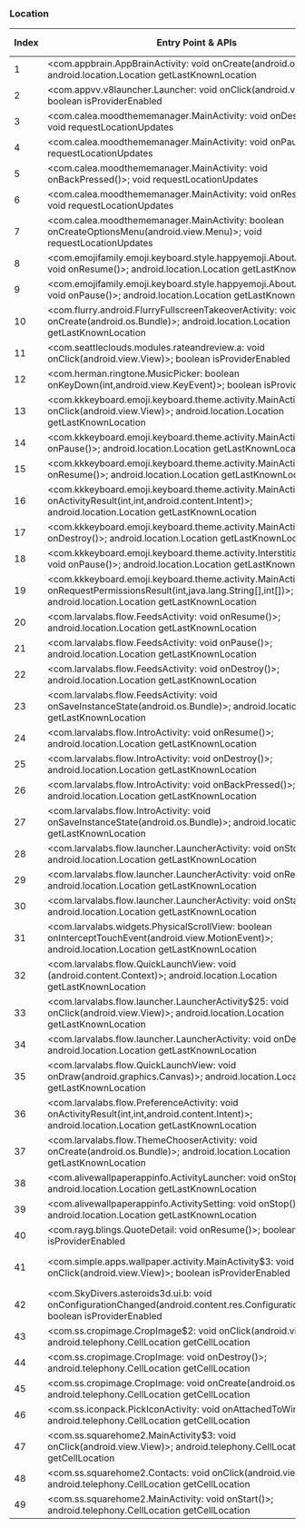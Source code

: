 ### Location
| Index | Entry Point & APIs | Screen shot | Resource id | Label |
| ------------- | ------------- | ------------- |-------------|-------------|
| 1 | <com.appbrain.AppBrainActivity: void onCreate(android.os.Bundle)>; android.location.Location getLastKnownLocation | ![](D:\COSMOS\output\py\Play_win8\Personalization\com.androidwasabi.livewallpaper.ios7galaxy\com.appbrain.AppBrainActivity.png) |  | |
| 2 | <com.appvv.v8launcher.Launcher: void onClick(android.view.View)>; boolean isProviderEnabled | ![](D:\COSMOS\output\py\Play_win8\Personalization\com.topolino.osiphonelauncher\com.appvv.v8launcher.Launcher.png) |  | |
| 3 | <com.calea.moodthememanager.MainActivity: void onDestroy()>; void requestLocationUpdates | ![](D:\COSMOS\output\py\Play_win8\Personalization\com.calea.moodthememanager\com.calea.moodthememanager.MainActivity.png) |  | |
| 4 | <com.calea.moodthememanager.MainActivity: void onPause()>; void requestLocationUpdates | ![](D:\COSMOS\output\py\Play_win8\Personalization\com.calea.moodthememanager\com.calea.moodthememanager.MainActivity.png) |  | |
| 5 | <com.calea.moodthememanager.MainActivity: void onBackPressed()>; void requestLocationUpdates | ![](D:\COSMOS\output\py\Play_win8\Personalization\com.calea.moodthememanager\com.calea.moodthememanager.MainActivity.png) |  | |
| 6 | <com.calea.moodthememanager.MainActivity: void onResume()>; void requestLocationUpdates | ![](D:\COSMOS\output\py\Play_win8\Personalization\com.calea.moodthememanager\com.calea.moodthememanager.MainActivity.png) |  | |
| 7 | <com.calea.moodthememanager.MainActivity: boolean onCreateOptionsMenu(android.view.Menu)>; void requestLocationUpdates | ![](D:\COSMOS\output\py\Play_win8\Personalization\com.calea.moodthememanager\com.calea.moodthememanager.MainActivity.png) |  | |
| 8 | <com.emojifamily.emoji.keyboard.style.happyemoji.AboutActivity: void onResume()>; android.location.Location getLastKnownLocation | ![](D:\COSMOS\output\py\Play_win8\Personalization\com.emojifamily.emoji.keyboard.style.coloremoji\com.emojifamily.emoji.keyboard.style.happyemoji.AboutActivity.png) |  | |
| 9 | <com.emojifamily.emoji.keyboard.style.happyemoji.AboutActivity: void onPause()>; android.location.Location getLastKnownLocation | ![](D:\COSMOS\output\py\Play_win8\Personalization\com.emojifamily.emoji.keyboard.style.coloremoji\com.emojifamily.emoji.keyboard.style.happyemoji.AboutActivity.png) |  | |
| 10 | <com.flurry.android.FlurryFullscreenTakeoverActivity: void onCreate(android.os.Bundle)>; android.location.Location getLastKnownLocation | ![](D:\COSMOS\output\py\Play_win8\Personalization\com.kkkeyboard.emoji.keyboard.theme.NewHalloweenDay\com.flurry.android.FlurryFullscreenTakeoverActivity.png) |  | |
| 11 | <com.seattleclouds.modules.rateandreview.a: void onClick(android.view.View)>; boolean isProviderEnabled | ![](D:\COSMOS\output\py\Play_win8\Personalization\com.fnafwallpapers.treasureshine\com.seattleclouds.modules.rateandreview.NewRateAndCommentActivity.png) |  | |
| 12 | <com.herman.ringtone.MusicPicker: boolean onKeyDown(int,android.view.KeyEvent)>; boolean isProviderEnabled | ![](D:\COSMOS\output\py\Play_win8\Personalization\com.herman.ringtone\com.herman.ringtone.MusicPicker.png) |  | |
| 13 | <com.kkkeyboard.emoji.keyboard.theme.activity.MainActivity$2: void onClick(android.view.View)>; android.location.Location getLastKnownLocation | ![](D:\COSMOS\output\py\Play_win8\Personalization\com.kkkeyboard.emoji.keyboard.theme.PinkGlitter\com.kkkeyboard.emoji.keyboard.theme.activity.MainActivity.png) | {'2131493028': <sensitive_component.SensitiveComponent.SensitiveView object at 0x0000012524096DA0>} | |
| 14 | <com.kkkeyboard.emoji.keyboard.theme.activity.MainActivity: void onPause()>; android.location.Location getLastKnownLocation | ![](D:\COSMOS\output\py\Play_win8\Personalization\com.kkkeyboard.emoji.keyboard.theme.PinkGlitter\com.kkkeyboard.emoji.keyboard.theme.activity.MainActivity.png) |  | |
| 15 | <com.kkkeyboard.emoji.keyboard.theme.activity.MainActivity: void onResume()>; android.location.Location getLastKnownLocation | ![](D:\COSMOS\output\py\Play_win8\Personalization\com.kkkeyboard.emoji.keyboard.theme.PinkGlitter\com.kkkeyboard.emoji.keyboard.theme.activity.MainActivity.png) |  | |
| 16 | <com.kkkeyboard.emoji.keyboard.theme.activity.MainActivity: void onActivityResult(int,int,android.content.Intent)>; android.location.Location getLastKnownLocation | ![](D:\COSMOS\output\py\Play_win8\Personalization\com.kkkeyboard.emoji.keyboard.theme.PinkGlitter\com.kkkeyboard.emoji.keyboard.theme.activity.MainActivity.png) |  | |
| 17 | <com.kkkeyboard.emoji.keyboard.theme.activity.MainActivity: void onDestroy()>; android.location.Location getLastKnownLocation | ![](D:\COSMOS\output\py\Play_win8\Personalization\com.kkkeyboard.emoji.keyboard.theme.PinkGlitter\com.kkkeyboard.emoji.keyboard.theme.activity.MainActivity.png) |  | |
| 18 | <com.kkkeyboard.emoji.keyboard.theme.activity.InterstitialAdActivity: void onPause()>; android.location.Location getLastKnownLocation | ![](D:\COSMOS\output\py\Play_win8\Personalization\com.kkkeyboard.emoji.keyboard.theme.iColorRain\com.kkkeyboard.emoji.keyboard.theme.activity.InterstitialAdActivity.png) |  | |
| 19 | <com.kkkeyboard.emoji.keyboard.theme.activity.MainActivity: void onRequestPermissionsResult(int,java.lang.String[],int[])>; android.location.Location getLastKnownLocation | ![](D:\COSMOS\output\py\Play_win8\Personalization\com.kkkeyboard.emoji.keyboard.theme.iColorRain\com.kkkeyboard.emoji.keyboard.theme.activity.MainActivity.png) |  | |
| 20 | <com.larvalabs.flow.FeedsActivity: void onResume()>; android.location.Location getLastKnownLocation | ![](D:\COSMOS\output\py\Play_win8\Personalization\com.larvalabs.flow\com.larvalabs.flow.FeedsActivity.png) |  | |
| 21 | <com.larvalabs.flow.FeedsActivity: void onPause()>; android.location.Location getLastKnownLocation | ![](D:\COSMOS\output\py\Play_win8\Personalization\com.larvalabs.flow\com.larvalabs.flow.FeedsActivity.png) |  | |
| 22 | <com.larvalabs.flow.FeedsActivity: void onDestroy()>; android.location.Location getLastKnownLocation | ![](D:\COSMOS\output\py\Play_win8\Personalization\com.larvalabs.flow\com.larvalabs.flow.FeedsActivity.png) |  | |
| 23 | <com.larvalabs.flow.FeedsActivity: void onSaveInstanceState(android.os.Bundle)>; android.location.Location getLastKnownLocation | ![](D:\COSMOS\output\py\Play_win8\Personalization\com.larvalabs.flow\com.larvalabs.flow.FeedsActivity.png) |  | |
| 24 | <com.larvalabs.flow.IntroActivity: void onResume()>; android.location.Location getLastKnownLocation | ![](D:\COSMOS\output\py\Play_win8\Personalization\com.larvalabs.flow\com.larvalabs.flow.IntroActivity.png) |  | |
| 25 | <com.larvalabs.flow.IntroActivity: void onDestroy()>; android.location.Location getLastKnownLocation | ![](D:\COSMOS\output\py\Play_win8\Personalization\com.larvalabs.flow\com.larvalabs.flow.IntroActivity.png) |  | |
| 26 | <com.larvalabs.flow.IntroActivity: void onBackPressed()>; android.location.Location getLastKnownLocation | ![](D:\COSMOS\output\py\Play_win8\Personalization\com.larvalabs.flow\com.larvalabs.flow.IntroActivity.png) |  | |
| 27 | <com.larvalabs.flow.IntroActivity: void onSaveInstanceState(android.os.Bundle)>; android.location.Location getLastKnownLocation | ![](D:\COSMOS\output\py\Play_win8\Personalization\com.larvalabs.flow\com.larvalabs.flow.IntroActivity.png) |  | |
| 28 | <com.larvalabs.flow.launcher.LauncherActivity: void onStop()>; android.location.Location getLastKnownLocation | ![](D:\COSMOS\output\py\Play_win8\Personalization\com.larvalabs.flow\com.larvalabs.flow.launcher.LauncherActivity.png) |  | |
| 29 | <com.larvalabs.flow.launcher.LauncherActivity: void onResume()>; android.location.Location getLastKnownLocation | ![](D:\COSMOS\output\py\Play_win8\Personalization\com.larvalabs.flow\com.larvalabs.flow.launcher.LauncherActivity.png) |  | |
| 30 | <com.larvalabs.flow.launcher.LauncherActivity: void onStart()>; android.location.Location getLastKnownLocation | ![](D:\COSMOS\output\py\Play_win8\Personalization\com.larvalabs.flow\com.larvalabs.flow.launcher.LauncherActivity.png) |  | |
| 31 | <com.larvalabs.widgets.PhysicalScrollView: boolean onInterceptTouchEvent(android.view.MotionEvent)>; android.location.Location getLastKnownLocation | ![](D:\COSMOS\output\py\Play_win8\Personalization\com.larvalabs.flow\com.larvalabs.flow.launcher.LauncherActivity.png) | {'2131558549': <sensitive_component.SensitiveComponent.SensitiveView object at 0x00000125240F0748>} | |
| 32 | <com.larvalabs.flow.QuickLaunchView: void <init>(android.content.Context)>; android.location.Location getLastKnownLocation | ![](D:\COSMOS\output\py\Play_win8\Personalization\com.larvalabs.flow\com.larvalabs.flow.launcher.LauncherActivity.png) | {'2131558528': <sensitive_component.SensitiveComponent.SensitiveView object at 0x00000125240F05C0>} | |
| 33 | <com.larvalabs.flow.launcher.LauncherActivity$25: void onClick(android.view.View)>; android.location.Location getLastKnownLocation | ![](D:\COSMOS\output\py\Play_win8\Personalization\com.larvalabs.flow\com.larvalabs.flow.launcher.LauncherActivity.png) |  | |
| 34 | <com.larvalabs.flow.launcher.LauncherActivity: void onDestroy()>; android.location.Location getLastKnownLocation | ![](D:\COSMOS\output\py\Play_win8\Personalization\com.larvalabs.flow\com.larvalabs.flow.launcher.LauncherActivity.png) |  | |
| 35 | <com.larvalabs.flow.QuickLaunchView: void onDraw(android.graphics.Canvas)>; android.location.Location getLastKnownLocation | ![](D:\COSMOS\output\py\Play_win8\Personalization\com.larvalabs.flow\com.larvalabs.flow.launcher.LauncherActivity.png) | {'2131558528': <sensitive_component.SensitiveComponent.SensitiveView object at 0x00000125240F04E0>} | |
| 36 | <com.larvalabs.flow.PreferenceActivity: void onActivityResult(int,int,android.content.Intent)>; android.location.Location getLastKnownLocation | ![](D:\COSMOS\output\py\Play_win8\Personalization\com.larvalabs.flow\com.larvalabs.flow.PreferenceActivity.png) |  | |
| 37 | <com.larvalabs.flow.ThemeChooserActivity: void onCreate(android.os.Bundle)>; android.location.Location getLastKnownLocation | ![](D:\COSMOS\output\py\Play_win8\Personalization\com.larvalabs.flow\com.larvalabs.flow.ThemeChooserActivity.png) |  | |
| 38 | <com.alivewallpaperappinfo.ActivityLauncher: void onStop()>; android.location.Location getLastKnownLocation | ![](D:\COSMOS\output\py\Play_win8\Personalization\com.oomglive.waterfall\com.alivewallpaperappinfo.ActivityLauncher.png) |  | |
| 39 | <com.alivewallpaperappinfo.ActivitySetting: void onStop()>; android.location.Location getLastKnownLocation | ![](D:\COSMOS\output\py\Play_win8\Personalization\com.oomglive.waterfall\com.alivewallpaperappinfo.ActivitySetting.png) |  | |
| 40 | <com.rayg.blings.QuoteDetail: void onResume()>; boolean isProviderEnabled | ![](D:\COSMOS\output\py\Play_win8\Personalization\com.rayg.blings\com.rayg.blings.QuoteDetail.png) |  | |
| 41 | <com.simple.apps.wallpaper.activity.MainActivity$3: void onClick(android.view.View)>; boolean isProviderEnabled | ![](D:\COSMOS\output\py\Play_win8\Personalization\com.simple.apps.wallpaper\com.simple.apps.wallpaper.activity.MainActivity.png) | {'2131689578': <sensitive_component.SensitiveComponent.SensitiveView object at 0x0000012524091A58>} | |
| 42 | <com.SkyDivers.asteroids3d.ui.b: void onConfigurationChanged(android.content.res.Configuration)>; boolean isProviderEnabled | ![](D:\COSMOS\output\py\Play_win8\Personalization\com.SkyDivers.asteroids3d\com.SkyDivers.asteroids3d.ui.b.png) |  | |
| 43 | <com.ss.cropimage.CropImage$2: void onClick(android.view.View)>; android.telephony.CellLocation getCellLocation | ![](D:\COSMOS\output\py\Play_win8\Personalization\com.ss.squarehome2\com.ss.cropimage.CropImage.png) |  | |
| 44 | <com.ss.cropimage.CropImage: void onDestroy()>; android.telephony.CellLocation getCellLocation | ![](D:\COSMOS\output\py\Play_win8\Personalization\com.ss.squarehome2\com.ss.cropimage.CropImage.png) |  | |
| 45 | <com.ss.cropimage.CropImage: void onCreate(android.os.Bundle)>; android.telephony.CellLocation getCellLocation | ![](D:\COSMOS\output\py\Play_win8\Personalization\com.ss.squarehome2\com.ss.cropimage.CropImage.png) |  | |
| 46 | <com.ss.iconpack.PickIconActivity: void onAttachedToWindow()>; android.telephony.CellLocation getCellLocation | ![](D:\COSMOS\output\py\Play_win8\Personalization\com.ss.squarehome2\com.ss.iconpack.PickIconActivity.png) |  | |
| 47 | <com.ss.squarehome2.MainActivity$3: void onClick(android.view.View)>; android.telephony.CellLocation getCellLocation | ![](D:\COSMOS\output\py\Play_win8\Personalization\com.ss.squarehome2\com.ss.squarehome2.MainActivity.png) |  | |
| 48 | <com.ss.squarehome2.Contacts: void onClick(android.view.View)>; android.telephony.CellLocation getCellLocation | ![](D:\COSMOS\output\py\Play_win8\Personalization\com.ss.squarehome2\com.ss.squarehome2.MainActivity.png) |  | |
| 49 | <com.ss.squarehome2.MainActivity: void onStart()>; android.telephony.CellLocation getCellLocation | ![](D:\COSMOS\output\py\Play_win8\Personalization\com.ss.squarehome2\com.ss.squarehome2.MainActivity.png) |  | |
